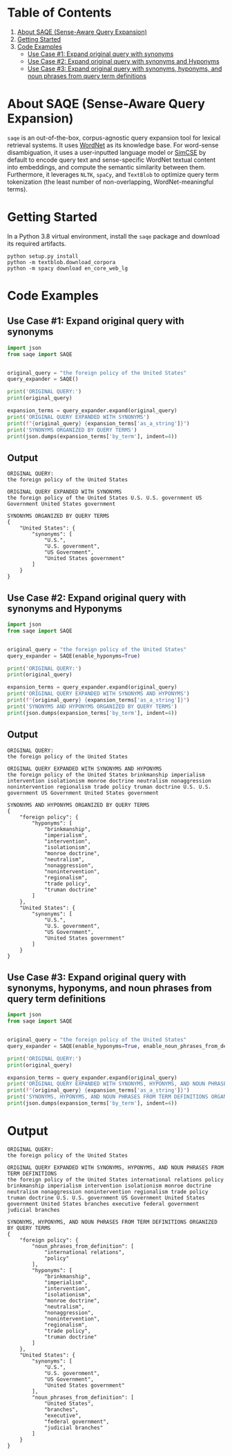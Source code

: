 # Table of Contents
 1. [About SAQE (Sense-Aware Query Expansion)](#about-saqe-sense-aware-query-expansion)
 2. [Getting Started](#getting-started)
 3. [Code Examples](#code-examples)
    - [Use Case #1: Expand original query with synonyms](#use-case-1-expand-original-query-with-synonyms)
    - [Use Case #2: Expand original query with synonyms and Hyponyms](#use-case-2-expand-original-query-with-synonyms-and-hyponyms)
    - [Use Case #3: Expand original query with synonyms, hyponyms, and noun phrases from query term definitions](#use-case-3-expand-original-query-with-synonyms-hyponyms-and-noun-phrases-from-query-term-definitions)

# About SAQE (Sense-Aware Query Expansion)
`saqe` is an out-of-the-box, corpus-agnostic query expansion tool for lexical retrieval systems. It uses 
[WordNet](https://wordnet.princeton.edu/) as its knowledge base. For word-sense disambiguation, it uses a user-inputted 
language model or [SimCSE](https://github.com/princeton-nlp/SimCSE) by default to encode query text and 
sense-specific WordNet textual content into embeddings, and compute the semantic similarity between them. Furthermore, 
it leverages `NLTK`, `spaCy`, and `TextBlob` to optimize query term tokenization (the least number of 
non-overlapping, WordNet-meaningful terms).

# Getting Started
In a Python 3.8 virtual environment, install the `saqe` package and download its required artifacts.
```shell
python setup.py install
python -m textblob.download_corpora
python -m spacy download en_core_web_lg
```

# Code Examples
## Use Case #1: Expand original query with synonyms
```python
import json
from saqe import SAQE


original_query = "the foreign policy of the United States"
query_expander = SAQE()

print('ORIGINAL QUERY:')
print(original_query)

expansion_terms = query_expander.expand(original_query)
print('ORIGINAL QUERY EXPANDED WITH SYNONYMS')
print(f"{original_query} {expansion_terms['as_a_string']}")
print('SYNONYMS ORGANIZED BY QUERY TERMS')
print(json.dumps(expansion_terms['by_term'], indent=4))
```

## Output
```text
ORIGINAL QUERY:
the foreign policy of the United States
```

```text
ORIGINAL QUERY EXPANDED WITH SYNONYMS
the foreign policy of the United States U.S. U.S. government US Government United States government
```

```text
SYNONYMS ORGANIZED BY QUERY TERMS
{
    "United States": {
        "synonyms": [
            "U.S.",
            "U.S. government",
            "US Government",
            "United States government"
        ]
    }
}
```

## Use Case #2: Expand original query with synonyms and Hyponyms
```python
import json
from saqe import SAQE


original_query = "the foreign policy of the United States"
query_expander = SAQE(enable_hyponyms=True)

print('ORIGINAL QUERY:')
print(original_query)

expansion_terms = query_expander.expand(original_query)
print('ORIGINAL QUERY EXPANDED WITH SYNONYMS AND HYPONYMS')
print(f"{original_query} {expansion_terms['as_a_string']}")
print('SYNONYMS AND HYPONYMS ORGANIZED BY QUERY TERMS')
print(json.dumps(expansion_terms['by_term'], indent=4))
```

## Output
```text
ORIGINAL QUERY:
the foreign policy of the United States
```

```text
ORIGINAL QUERY EXPANDED WITH SYNONYMS AND HYPONYMS
the foreign policy of the United States brinkmanship imperialism intervention isolationism monroe doctrine neutralism nonaggression nonintervention regionalism trade policy truman doctrine U.S. U.S. government US Government United States government
```

```text
SYNONYMS AND HYPONYMS ORGANIZED BY QUERY TERMS
{
    "foreign policy": {
        "hyponyms": [
            "brinkmanship",
            "imperialism",
            "intervention",
            "isolationism",
            "monroe doctrine",
            "neutralism",
            "nonaggression",
            "nonintervention",
            "regionalism",
            "trade policy",
            "truman doctrine"
        ]
    },
    "United States": {
        "synonyms": [
            "U.S.",
            "U.S. government",
            "US Government",
            "United States government"
        ]
    }
}
```

## Use Case #3: Expand original query with synonyms, hyponyms, and noun phrases from query term definitions
```python
import json
from saqe import SAQE


original_query = "the foreign policy of the United States"
query_expander = SAQE(enable_hyponyms=True, enable_noun_phrases_from_definition=True)

print('ORIGINAL QUERY:')
print(original_query)

expansion_terms = query_expander.expand(original_query)
print('ORIGINAL QUERY EXPANDED WITH SYNONYMS, HYPONYMS, AND NOUN PHRASES FROM TERM DEFINITIONS')
print(f"{original_query} {expansion_terms['as_a_string']}")
print('SYNONYMS, HYPONYMS, AND NOUN PHRASES FROM TERM DEFINITIONS ORGANIZED BY QUERY TERMS')
print(json.dumps(expansion_terms['by_term'], indent=4))
```

# Output
```text
ORIGINAL QUERY:
the foreign policy of the United States
```

```text
ORIGINAL QUERY EXPANDED WITH SYNONYMS, HYPONYMS, AND NOUN PHRASES FROM TERM DEFINITIONS
the foreign policy of the United States international relations policy brinkmanship imperialism intervention isolationism monroe doctrine neutralism nonaggression nonintervention regionalism trade policy truman doctrine U.S. U.S. government US Government United States government United States branches executive federal government judicial branches
```

```text
SYNONYMS, HYPONYMS, AND NOUN PHRASES FROM TERM DEFINITIONS ORGANIZED BY QUERY TERMS
{
    "foreign policy": {
        "noun_phrases_from_definition": [
            "international relations",
            "policy"
        ],
        "hyponyms": [
            "brinkmanship",
            "imperialism",
            "intervention",
            "isolationism",
            "monroe doctrine",
            "neutralism",
            "nonaggression",
            "nonintervention",
            "regionalism",
            "trade policy",
            "truman doctrine"
        ]
    },
    "United States": {
        "synonyms": [
            "U.S.",
            "U.S. government",
            "US Government",
            "United States government"
        ],
        "noun_phrases_from_definition": [
            "United States",
            "branches",
            "executive",
            "federal government",
            "judicial branches"
        ]
    }
}
```
